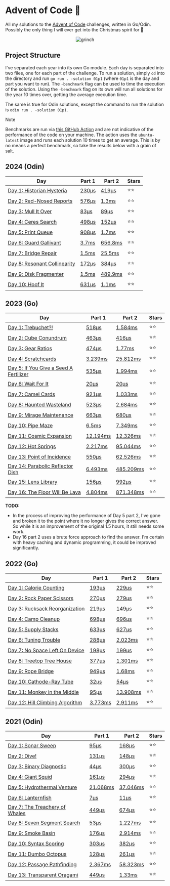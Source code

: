 # Advent of Code 📆

All my solutions to the [Advent of Code](https://adventofcode.com/) challenges, written in Go/Odin. Possibly the only thing I will ever get into the Christmas spirit for 🎄

<p align="center">
  <img alt="grinch" src="https://github.com/scottmckendry/AoC/assets/39483124/def61fe9-d27c-4440-b033-4fb7630306e0"/>
</p>

## Project Structure

I've separated each year into its own Go module. Each day is separated into two files, one for each part of the challenge. To run a solution, simply `cd` into the directory and run `go run . -solution 01p1` (where `01p1` is the day and part you want to run).
The `-benchmark` flag can be used to time the execution of the solution. Using the `-benchmark` flag on its own will run all solutions for the year 10 times over, getting the average execution time.

The same is true for Odin solutions, except the command to run the solution is `odin run . -solution 01p1`.

> [!NOTE]
> Benchmarks are run via [this GitHub Action](https://github.com/scottmckendry/aoc/actions/workflows/CI.yml) and are not indicative of the performance of the code on your machine.
> The action uses the `ubuntu-latest` image and runs each solution 10 times to get an average. This is by no means a perfect benchmark, so take the results below with a grain of salt.

## 2024 (Odin)

<!-- 2024TableStart -->
| Day | Part 1 | Part 2 | Stars |
| --- | --- | --- | --- |
| [Day 1: Historian Hysteria](https://adventofcode.com/2024/day/1) | [230µs](2024/01p1.odin) | [419µs](2024/01p2.odin) | ⭐⭐ |
| [Day 2: Red-Nosed Reports](https://adventofcode.com/2024/day/2) | [576µs](2024/02p1.odin) | [1.3ms](2024/02p2.odin) | ⭐⭐ |
| [Day 3: Mull It Over](https://adventofcode.com/2024/day/3) | [83µs](2024/03p1.odin) | [89µs](2024/03p2.odin) | ⭐⭐ |
| [Day 4: Ceres Search](https://adventofcode.com/2024/day/4) | [498µs](2024/04p1.odin) | [152µs](2024/04p2.odin) | ⭐⭐ |
| [Day 5: Print Queue](https://adventofcode.com/2024/day/5) | [908µs](2024/05p1.odin) | [1.7ms](2024/05p2.odin) | ⭐⭐ |
| [Day 6: Guard Gallivant](https://adventofcode.com/2024/day/6) | [3.7ms](2024/06p1.odin) | [656.8ms](2024/06p2.odin) | ⭐⭐ |
| [Day 7: Bridge Repair](https://adventofcode.com/2024/day/7) | [1.5ms](2024/07p1.odin) | [25.5ms](2024/07p2.odin) | ⭐⭐ |
| [Day 8: Resonant Collinearity](https://adventofcode.com/2024/day/8) | [172µs](2024/08p1.odin) | [384µs](2024/08p2.odin) | ⭐⭐ |
| [Day 9: Disk Fragmenter](https://adventofcode.com/2024/day/9) | [1.5ms](2024/09p1.odin) | [489.9ms](2024/09p2.odin) | ⭐⭐ |
| [Day 10: Hoof It](https://adventofcode.com/2024/day/10) | [631µs](2024/10p1.odin) | [1.1ms](2024/10p2.odin) | ⭐⭐ |
<!-- 2024TableEnd -->

## 2023 (Go)

<!-- 2023TableStart -->
| Day | Part 1 | Part 2 | Stars |
| --- | --- | --- | --- |
| [Day 1: Trebuchet?!](https://adventofcode.com/2023/day/1) | [518µs](2023/01p1.go) | [1.584ms](2023/01p2.go) | ⭐⭐ |
| [Day 2: Cube Conundrum](https://adventofcode.com/2023/day/2) | [463µs](2023/02p1.go) | [416µs](2023/02p2.go) | ⭐⭐ |
| [Day 3: Gear Ratios](https://adventofcode.com/2023/day/3) | [474µs](2023/03p1.go) | [1.77ms](2023/03p2.go) | ⭐⭐ |
| [Day 4: Scratchcards](https://adventofcode.com/2023/day/4) | [3.239ms](2023/04p1.go) | [25.812ms](2023/04p2.go) | ⭐⭐ |
| [Day 5: If You Give a Seed A Fertilizer](https://adventofcode.com/2023/day/5) | [535µs](2023/05p1.go) | [1.994ms](2023/05p2.go) | ⭐⭐ |
| [Day 6: Wait For It](https://adventofcode.com/2023/day/6) | [20µs](2023/06p1.go) | [20µs](2023/06p2.go) | ⭐⭐ |
| [Day 7: Camel Cards](https://adventofcode.com/2023/day/7) | [921µs](2023/07p1.go) | [1.033ms](2023/07p2.go) | ⭐⭐ |
| [Day 8: Haunted Wasteland](https://adventofcode.com/2023/day/8) | [523µs](2023/08p1.go) | [2.684ms](2023/08p2.go) | ⭐⭐ |
| [Day 9: Mirage Maintenance](https://adventofcode.com/2023/day/9) | [663µs](2023/09p1.go) | [680µs](2023/09p2.go) | ⭐⭐ |
| [Day 10: Pipe Maze](https://adventofcode.com/2023/day/10) | [6.5ms](2023/10p1.go) | [7.349ms](2023/10p2.go) | ⭐⭐ |
| [Day 11: Cosmic Expansion](https://adventofcode.com/2023/day/11) | [12.194ms](2023/11p1.go) | [12.326ms](2023/11p2.go) | ⭐⭐ |
| [Day 12: Hot Springs](https://adventofcode.com/2023/day/12) | [2.217ms](2023/12p1.go) | [95.044ms](2023/12p2.go) | ⭐⭐ |
| [Day 13: Point of Incidence](https://adventofcode.com/2023/day/13) | [550µs](2023/13p1.go) | [62.526ms](2023/13p2.go) | ⭐⭐ |
| [Day 14: Parabolic Reflector Dish](https://adventofcode.com/2023/day/14) | [6.493ms](2023/14p1.go) | [485.209ms](2023/14p2.go) | ⭐⭐ |
| [Day 15: Lens Library](https://adventofcode.com/2023/day/15) | [156µs](2023/15p1.go) | [992µs](2023/15p2.go) | ⭐⭐ |
| [Day 16: The Floor Will Be Lava](https://adventofcode.com/2023/day/16) | [4.804ms](2023/16p1.go) | [871.348ms](2023/16p2.go) | ⭐⭐ |

<!-- 2023TableEnd -->

**TODO:**

-   In the process of improving the performance of Day 5 part 2, I've gone and broken it to the point where it no longer gives the correct answer. So while it is an improvement of the original 1.5 hours, it still needs some work.
-   Day 16 part 2 uses a brute force approach to find the answer. I'm certain with heavy caching and dynamic programming, it could be improved significantly.

## 2022 (Go)

<!-- 2022TableStart -->
| Day | Part 1 | Part 2 | Stars |
| --- | --- | --- | --- |
| [Day 1: Calorie Counting](https://adventofcode.com/2022/day/1) | [193µs](2022/01p1.go) | [229µs](2022/01p2.go) | ⭐⭐ |
| [Day 2: Rock Paper Scissors](https://adventofcode.com/2022/day/2) | [270µs](2022/02p1.go) | [279µs](2022/02p2.go) | ⭐⭐ |
| [Day 3: Rucksack Reorganization](https://adventofcode.com/2022/day/3) | [219µs](2022/03p1.go) | [149µs](2022/03p2.go) | ⭐⭐ |
| [Day 4: Camp Cleanup](https://adventofcode.com/2022/day/4) | [698µs](2022/04p1.go) | [696µs](2022/04p2.go) | ⭐⭐ |
| [Day 5: Supply Stacks](https://adventofcode.com/2022/day/5) | [633µs](2022/05p1.go) | [627µs](2022/05p2.go) | ⭐⭐ |
| [Day 6: Tuning Trouble](https://adventofcode.com/2022/day/6) | [288µs](2022/06p1.go) | [2.023ms](2022/06p2.go) | ⭐⭐ |
| [Day 7: No Space Left On Device](https://adventofcode.com/2022/day/7) | [198µs](2022/07p1.go) | [199µs](2022/07p2.go) | ⭐⭐ |
| [Day 8: Treetop Tree House](https://adventofcode.com/2022/day/8) | [377µs](2022/08p1.go) | [1.301ms](2022/08p2.go) | ⭐⭐ |
| [Day 9: Rope Bridge](https://adventofcode.com/2022/day/9) | [949µs](2022/09p1.go) | [1.68ms](2022/09p2.go) | ⭐⭐ |
| [Day 10: Cathode-Ray Tube](https://adventofcode.com/2022/day/10) | [32µs](2022/10p1.go) | [54µs](2022/10p2.go) | ⭐⭐ |
| [Day 11: Monkey in the Middle](https://adventofcode.com/2022/day/11) | [95µs](2022/11p1.go) | [13.908ms](2022/11p2.go) | ⭐⭐ |
| [Day 12: Hill Climbing Algorithm](https://adventofcode.com/2022/day/12) | [3.773ms](2022/12p1.go) | [2.911ms](2022/12p2.go) | ⭐⭐ |

<!-- 2022TableEnd -->

## 2021 (Odin)

<!-- 2021TableStart -->
| Day | Part 1 | Part 2 | Stars |
| --- | --- | --- | --- |
| [Day 1: Sonar Sweep](https://adventofcode.com/2021/day/1) | [95µs](2021/01p1.odin) | [168µs](2021/01p2.odin) | ⭐⭐ |
| [Day 2: Dive!](https://adventofcode.com/2021/day/2) | [131µs](2021/02p1.odin) | [148µs](2021/02p2.odin) | ⭐⭐ |
| [Day 3: Binary Diagnostic](https://adventofcode.com/2021/day/3) | [44µs](2021/03p1.odin) | [300µs](2021/03p2.odin) | ⭐⭐ |
| [Day 4: Giant Squid](https://adventofcode.com/2021/day/4) | [161µs](2021/04p1.odin) | [294µs](2021/04p2.odin) | ⭐⭐ |
| [Day 5: Hydrothermal Venture](https://adventofcode.com/2021/day/5) | [21.068ms](2021/05p1.odin) | [37.046ms](2021/05p2.odin) | ⭐⭐ |
| [Day 6: Lanternfish](https://adventofcode.com/2021/day/6) | [7µs](2021/06p1.odin) | [11µs](2021/06p2.odin) | ⭐⭐ |
| [Day 7: The Treachery of Whales](https://adventofcode.com/2021/day/7) | [449µs](2021/07p1.odin) | [674µs](2021/07p2.odin) | ⭐⭐ |
| [Day 8: Seven Segment Search](https://adventofcode.com/2021/day/8) | [53µs](2021/08p1.odin) | [1.227ms](2021/08p2.odin) | ⭐⭐ |
| [Day 9: Smoke Basin](https://adventofcode.com/2021/day/9) | [176µs](2021/09p1.odin) | [2.914ms](2021/09p2.odin) | ⭐⭐ |
| [Day 10: Syntax Scoring](https://adventofcode.com/2021/day/10) | [303µs](2021/10p1.odin) | [382µs](2021/10p2.odin) | ⭐⭐ |
| [Day 11: Dumbo Octopus](https://adventofcode.com/2021/day/11) | [128µs](2021/11p1.odin) | [261µs](2021/11p2.odin) | ⭐⭐ |
| [Day 12: Passage Pathfinding](https://adventofcode.com/2021/day/12) | [2.367ms](2021/12p1.odin) | [58.323ms](2021/12p2.odin) | ⭐⭐ |
| [Day 13: Transparent Oragami](https://adventofcode.com/2021/day/13) | [449µs](2021/13p1.odin) | [1.33ms](2021/13p2.odin) | ⭐⭐ |
<!-- 2021TableEnd -->
